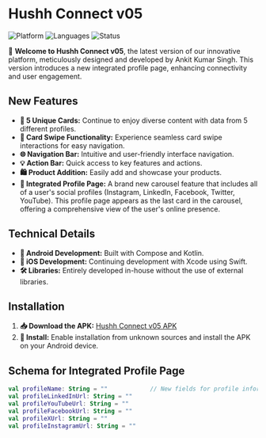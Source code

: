 # Hushh Connect v05

![Platform](https://img.shields.io/badge/platform-Android%20%7C%20iOS-blue) ![Languages](https://img.shields.io/badge/languages-Kotlin%20%7C%20Swift-orange) ![Status](https://img.shields.io/badge/status-Under%20Development-yellowgreen)

🌟 **Welcome to Hushh Connect v05**, the latest version of our innovative platform, meticulously designed and developed by Ankit Kumar Singh. This version introduces a new integrated profile page, enhancing connectivity and user engagement.

## New Features

- **🌟 5 Unique Cards:** Continue to enjoy diverse content with data from 5 different profiles.
- **📝 Card Swipe Functionality:** Experience seamless card swipe interactions for easy navigation.
- **🌐 Navigation Bar:** Intuitive and user-friendly interface navigation.
- **💡 Action Bar:** Quick access to key features and actions.
- **🛍️ Product Addition:** Easily add and showcase your products.
- **📲 Integrated Profile Page:** A brand new carousel feature that includes all of a user's social profiles (Instagram, LinkedIn, Facebook, Twitter, YouTube). This profile page appears as the last card in the carousel, offering a comprehensive view of the user's online presence.

## Technical Details

- **📱 Android Development:** Built with Compose and Kotlin.
- **🍎 iOS Development:** Continuing development with Xcode using Swift.
- **🛠️ Libraries:** Entirely developed in-house without the use of external libraries.



## Installation

1. **📥 Download the APK:** [Hushh Connect v05 APK](https://drive.google.com/file/d/1TqUKuLF6JC2wtBJgW_PxT3nVU0tpOUGN/view?usp=sharing)
2. **📲 Install:** Enable installation from unknown sources and install the APK on your Android device.

## Schema for Integrated Profile Page

```kotlin
val profileName: String = ""            // New fields for profile information
val profileLinkedInUrl: String = ""
val profileYouTubeUrl: String = ""
val profileFacebookUrl: String = ""
val profileXUrl: String = ""
val profileInstagramUrl: String = ""
